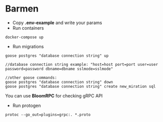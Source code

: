 # Barmen

* Copy **.env-example** and write your params
* Run containers
```
docker-compose up
```
* Run migrations
```
goose postgres "database connection string" up

//database connection string example: "host=host port=port user=user password=password dbname=dbname sslmode=sslmode"

//other goose commands:
goose postgres "database connection string" down
goose postgres "database connection string" create new_miration sql
```

You can use **BloomRPC** for checking gRPC API

* Run protogen
```
protoc --go_out=plugins=grpc:. *.proto
```